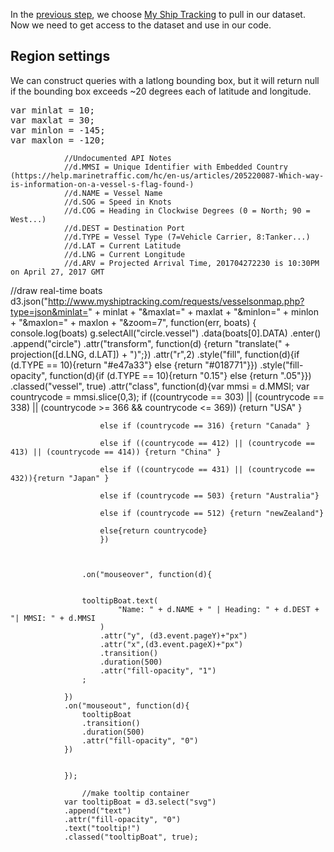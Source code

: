 In the [previous step](Choose_data.md), we choose [My Ship Tracking](http://www.myshiptracking.com/) to pull in our dataset. Now we need to get access to the dataset and use in our code.

## Region settings
We can construct queries with a latlong bounding box, but it will return null if the bounding box exceeds ~20 degrees each of latitude and longitude. 
<pre>
var minlat = 10;
var maxlat = 30;
var minlon = -145;
var maxlon = -120;
</pre>



				//Undocumented API Notes
				//d.MMSI = Unique Identifier with Embedded Country (https://help.marinetraffic.com/hc/en-us/articles/205220087-Which-way-is-information-on-a-vessel-s-flag-found-)
				//d.NAME = Vessel Name
				//d.SOG = Speed in Knots
				//d.COG = Heading in Clockwise Degrees (0 = North; 90 = West...)
				//d.DEST = Destination Port
				//d.TYPE = Vessel Type (7=Vehicle Carrier, 8:Tanker...)
				//d.LAT = Current Latitude
				//d.LNG = Current Longitude
				//d.ARV = Projected Arrival Time, 201704272230 is 10:30PM on April 27, 2017 GMT

//draw real-time boats
d3.json("http://www.myshiptracking.com/requests/vesselsonmap.php?type=json&minlat=" + minlat + "&maxlat=" + maxlat + "&minlon=" + minlon + "&maxlon=" + maxlon + "&zoom=7", function(err, boats) {
					console.log(boats)
					g.selectAll("circle.vessel")
					.data(boats[0].DATA)
					.enter()
					.append("circle")
					.attr("transform", function(d) {return "translate(" + projection([d.LNG, d.LAT]) + ")";})
					.attr("r",2)
					.style("fill", function(d){if (d.TYPE == 10){return "#e47a33"} else {return "#018771"}})
					.style("fill-opacity", function(d){if (d.TYPE == 10){return "0.15"} else {return ".05"}})
					.classed("vessel", true)
					.attr("class", function(d){var mmsi = d.MMSI;  var countrycode = mmsi.slice(0,3);
						if ((countrycode == 303) || (countrycode == 338) || (countrycode >= 366 && countrycode <= 369)) {return "USA" }

						else if (countrycode == 316) {return "Canada" }

						else if ((countrycode == 412) || (countrycode == 413) || (countrycode == 414)) {return "China" }

						else if ((countrycode == 431) || (countrycode == 432)){return "Japan" }

						else if (countrycode == 503) {return "Australia"}

						else if (countrycode == 512) {return "newZealand"}
						
						else{return countrycode}
						})



					.on("mouseover", function(d){
					

					tooltipBoat.text(
							"Name: " + d.NAME + " | Heading: " + d.DEST + "| MMSI: " + d.MMSI
						)
						.attr("y", (d3.event.pageY)+"px")
						.attr("x",(d3.event.pageX)+"px")
						.transition()
						.duration(500)
						.attr("fill-opacity", "1")
					;

				})
				.on("mouseout", function(d){
					tooltipBoat
					.transition()
					.duration(500)
					.attr("fill-opacity", "0")
				})
				

				});

					//make tooltip container
				var tooltipBoat = d3.select("svg")
				.append("text")
				.attr("fill-opacity", "0")
				.text("tooltip!")
				.classed("tooltipBoat", true);
</pre>
